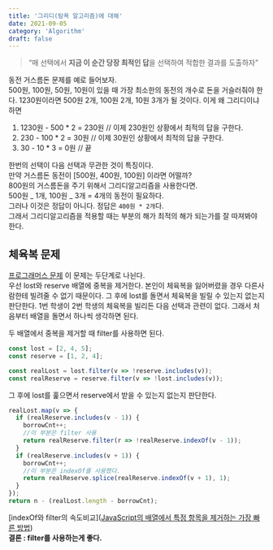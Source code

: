 ```yaml
---
title: '그리디(탐욕 알고리즘)에 대해'
date: 2021-09-05
category: 'Algorithm'
draft: false
---
```


> “매 선택에서 **지금 이 순간 당장 최적인 답**을 선택하여 적합한 결과를 도출하자”

동전 거스름돈 문제를 예로 들어보자.  
500원, 100원, 50원, 10원이 있을 때 가장 최소한의 동전의 개수로 돈을 거슬러줘야 한다. 1230원이라면 500원 2개, 100원 2개, 10원 3개가 될 것이다. 이게 왜 그리디이냐 하면

1. 1230원 - 500 \* 2 = 230원 // 이제 230원인 상황에서 최적의 답을 구한다.
2. 230 - 100 \* 2 = 30원 // 이제 30원인 상황에서 최적의 답을 구한다.
3. 30 - 10 \* 3 = 0원 // 끝

한번의 선택이 다음 선택과 무관한 것이 특징이다.  
만약 거스름돈 동전이 [500원, 400원, 100원] 이라면 어떨까?  
800원의 거스름돈을 주기 위해서 그리디알고리즘을 사용한다면.  
500원 _ 1개, 100원 _ 3개 = 4개의 동전이 필요하다.  
그러나 이것은 정답이 아니다. 정답은 `400원 * 2개`다.  
그래서 그리디알고리즘을 적용할 때는 부분의 해가 최적의 해가 되는가를 잘 따져봐야 한다.

## 체육복 문제

[프로그래머스 문제](https://programmers.co.kr/learn/courses/30/lessons/42862)
이 문제는 두단계로 나뉜다.  
우선 lost와 reserve 배열에 중복을 제거한다. 본인이 체육복을 잃어버렸을 경우 다른사람한테 빌려줄 수 없기 때문이다. 그 후에 lost를 돌면서 체육복을 빌릴 수 있는지 없는지 판단한다. 1번 학생이 2번 학생의 체육복을 빌리든 다음 선택과 관련이 없다. 그래서 처음부터 배열을 돌면서 하나씩 생각하면 된다.

두 배열에서 중복을 제거할 때 filter를 사용하면 된다.

```js
const lost = [2, 4, 5];
const reserve = [1, 2, 4];

const realLost = lost.filter(v => !reserve.includes(v));
const realReserve = reserve.filter(v => !lost.includes(v));
```

그 후에 lost를 훑으면서 reserve에서 받을 수 있는지 없는지 판단한다.

```js
realLost.map(v => {
  if (realReserve.includes(v - 1)) {
    borrowCnt++;
    //이 부분은 filter 사용
    return realReserve.filter(r => !realReserve.indexOf(v - 1));
  }
  if (realReserve.includes(v + 1)) {
    borrowCnt++;
    //이 부분은 indexOf를 사용했다.
    return realReserve.splice(realReserve.indexOf(v + 1), 1);
  }
});
return n - (realLost.length - borrowCnt);
```

[indexOf와 filter의 속도비교]([JavaScript의 배열에서 특정 항목을 제거하는 가장 빠른 방법](https://ichi.pro/ko/javascriptui-baeyeol-eseo-teugjeong-hangmog-eul-jegeohaneun-gajang-ppaleun-bangbeob-11311618998348))  
**결론 : filter를 사용하는게 좋다.**
